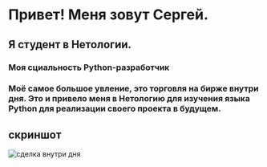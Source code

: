 # Привет! Меня зовут Сергей.
## Я студент в Нетологии.
### Моя сциальность Python-разработчик
### Моё самое большое увление, это торговля на бирже внутри дня. Это и привело меня в Нетологию для изучения языка Python для реализации своего проекта в будущем.

## скриншот
![сделка внутри дня](/images/image_1.png)